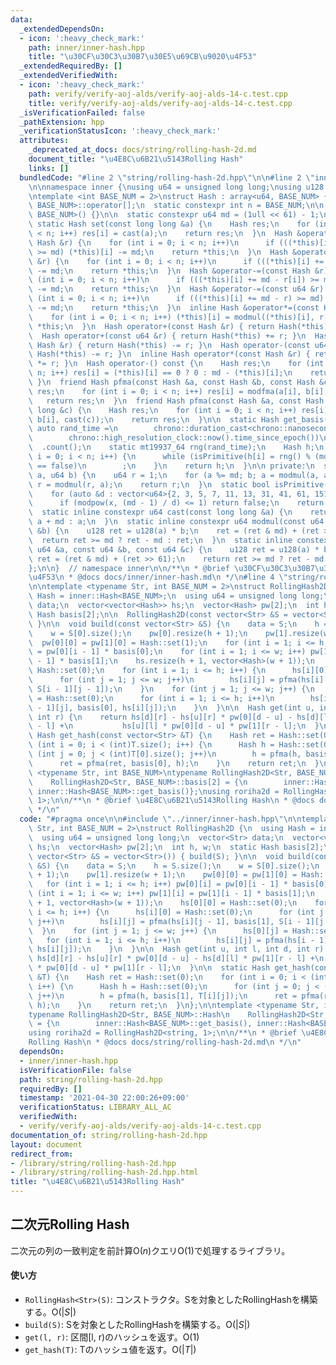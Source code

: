 ```yaml
---
data:
  _extendedDependsOn:
  - icon: ':heavy_check_mark:'
    path: inner/inner-hash.hpp
    title: "\u30CF\u30C3\u30B7\u30E5\u69CB\u9020\u4F53"
  _extendedRequiredBy: []
  _extendedVerifiedWith:
  - icon: ':heavy_check_mark:'
    path: verify/verify-aoj-alds/verify-aoj-alds-14-c.test.cpp
    title: verify/verify-aoj-alds/verify-aoj-alds-14-c.test.cpp
  _isVerificationFailed: false
  _pathExtension: hpp
  _verificationStatusIcon: ':heavy_check_mark:'
  attributes:
    _deprecated_at_docs: docs/string/rolling-hash-2d.md
    document_title: "\u4E8C\u6B21\u5143Rolling Hash"
    links: []
  bundledCode: "#line 2 \"string/rolling-hash-2d.hpp\"\n\n#line 2 \"inner/inner-hash.hpp\"\
    \n\nnamespace inner {\nusing u64 = unsigned long long;\nusing u128 = __uint128_t;\n\
    \ntemplate <int BASE_NUM = 2>\nstruct Hash : array<u64, BASE_NUM> {\n  using array<u64,\
    \ BASE_NUM>::operator[];\n  static constexpr int n = BASE_NUM;\n\n  Hash() : array<u64,\
    \ BASE_NUM>() {}\n\n  static constexpr u64 md = (1ull << 61) - 1;\n\n  constexpr\
    \ static Hash set(const long long &a) {\n    Hash res;\n    for (int i = 0; i\
    \ < n; i++) res[i] = cast(a);\n    return res;\n  }\n  Hash &operator+=(const\
    \ Hash &r) {\n    for (int i = 0; i < n; i++)\n      if (((*this)[i] += r[i])\
    \ >= md) (*this)[i] -= md;\n    return *this;\n  }\n  Hash &operator+=(const u64\
    \ &r) {\n    for (int i = 0; i < n; i++)\n      if (((*this)[i] += r) >= md) (*this)[i]\
    \ -= md;\n    return *this;\n  }\n  Hash &operator-=(const Hash &r) {\n    for\
    \ (int i = 0; i < n; i++)\n      if (((*this)[i] += md - r[i]) >= md) (*this)[i]\
    \ -= md;\n    return *this;\n  }\n  Hash &operator-=(const u64 &r) {\n    for\
    \ (int i = 0; i < n; i++)\n      if (((*this)[i] += md - r) >= md) (*this)[i]\
    \ -= md;\n    return *this;\n  }\n  inline Hash &operator*=(const Hash &r) {\n\
    \    for (int i = 0; i < n; i++) (*this)[i] = modmul((*this)[i], r[i]);\n    return\
    \ *this;\n  }\n  Hash operator+(const Hash &r) { return Hash(*this) += r; }\n\
    \  Hash operator+(const u64 &r) { return Hash(*this) += r; }\n  Hash operator-(const\
    \ Hash &r) { return Hash(*this) -= r; }\n  Hash operator-(const u64 &r) { return\
    \ Hash(*this) -= r; }\n  inline Hash operator*(const Hash &r) { return Hash(*this)\
    \ *= r; }\n  Hash operator-() const {\n    Hash res;\n    for (int i = 0; i <\
    \ n; i++) res[i] = (*this)[i] == 0 ? 0 : md - (*this)[i];\n    return res;\n \
    \ }\n  friend Hash pfma(const Hash &a, const Hash &b, const Hash &c) {\n    Hash\
    \ res;\n    for (int i = 0; i < n; i++) res[i] = modfma(a[i], b[i], c[i]);\n \
    \   return res;\n  }\n  friend Hash pfma(const Hash &a, const Hash &b, const long\
    \ long &c) {\n    Hash res;\n    for (int i = 0; i < n; i++) res[i] = modfma(a[i],\
    \ b[i], cast(c));\n    return res;\n  }\n\n  static Hash get_basis() {\n    static\
    \ auto rand_time =\n        chrono::duration_cast<chrono::nanoseconds>(\n    \
    \        chrono::high_resolution_clock::now().time_since_epoch())\n          \
    \  .count();\n    static mt19937_64 rng(rand_time);\n    Hash h;\n    for (int\
    \ i = 0; i < n; i++) {\n      while (isPrimitive(h[i] = rng() % (md - 1) + 1)\
    \ == false)\n        ;\n    }\n    return h;\n  }\n\n private:\n  static u64 modpow(u64\
    \ a, u64 b) {\n    u64 r = 1;\n    for (a %= md; b; a = modmul(a, a), b >>= 1)\
    \ r = modmul(r, a);\n    return r;\n  }\n  static bool isPrimitive(u64 x) {\n\
    \    for (auto &d : vector<u64>{2, 3, 5, 7, 11, 13, 31, 41, 61, 151, 331, 1321})\n\
    \      if (modpow(x, (md - 1) / d) <= 1) return false;\n    return true;\n  }\n\
    \  static inline constexpr u64 cast(const long long &a) {\n    return a < 0 ?\
    \ a + md : a;\n  }\n  static inline constexpr u64 modmul(const u64 &a, const u64\
    \ &b) {\n    u128 ret = u128(a) * b;\n    ret = (ret & md) + (ret >> 61);\n  \
    \  return ret >= md ? ret - md : ret;\n  }\n  static inline constexpr u64 modfma(const\
    \ u64 &a, const u64 &b, const u64 &c) {\n    u128 ret = u128(a) * b + c;\n   \
    \ ret = (ret & md) + (ret >> 61);\n    return ret >= md ? ret - md : ret;\n  }\n\
    };\n\n}  // namespace inner\n\n/**\n * @brief \u30CF\u30C3\u30B7\u30E5\u69CB\u9020\
    \u4F53\n * @docs docs/inner/inner-hash.md\n */\n#line 4 \"string/rolling-hash-2d.hpp\"\
    \n\ntemplate <typename Str, int BASE_NUM = 2>\nstruct RollingHash2D {\n  using\
    \ Hash = inner::Hash<BASE_NUM>;\n  using u64 = unsigned long long;\n  vector<Str>\
    \ data;\n  vector<vector<Hash>> hs;\n  vector<Hash> pw[2];\n  int h, w;\n  static\
    \ Hash basis[2];\n\n  RollingHash2D(const vector<Str> &S = vector<Str>()) { build(S);\
    \ }\n\n  void build(const vector<Str> &S) {\n    data = S;\n    h = S.size();\n\
    \    w = S[0].size();\n    pw[0].resize(h + 1);\n    pw[1].resize(w + 1);\n  \
    \  pw[0][0] = pw[1][0] = Hash::set(1);\n    for (int i = 1; i <= h; i++) pw[0][i]\
    \ = pw[0][i - 1] * basis[0];\n    for (int i = 1; i <= w; i++) pw[1][i] = pw[1][i\
    \ - 1] * basis[1];\n    hs.resize(h + 1, vector<Hash>(w + 1));\n    hs[0][0] =\
    \ Hash::set(0);\n    for (int i = 1; i <= h; i++) {\n      hs[i][0] = Hash::set(0);\n\
    \      for (int j = 1; j <= w; j++)\n        hs[i][j] = pfma(hs[i][j - 1], basis[1],\
    \ S[i - 1][j - 1]);\n    }\n    for (int j = 1; j <= w; j++) {\n      hs[0][j]\
    \ = Hash::set(0);\n      for (int i = 1; i <= h; i++)\n        hs[i][j] = pfma(hs[i\
    \ - 1][j], basis[0], hs[i][j]);\n    }\n  }\n\n  Hash get(int u, int l, int d,\
    \ int r) {\n    return hs[d][r] - hs[u][r] * pw[0][d - u] - hs[d][l] * pw[1][r\
    \ - l] +\n           hs[u][l] * pw[0][d - u] * pw[1][r - l];\n  }\n\n  static\
    \ Hash get_hash(const vector<Str> &T) {\n    Hash ret = Hash::set(0);\n    for\
    \ (int i = 0; i < (int)T.size(); i++) {\n      Hash h = Hash::set(0);\n      for\
    \ (int j = 0; j < (int)T[0].size(); j++)\n        h = pfma(h, basis[1], T[i][j]);\n\
    \      ret = pfma(ret, basis[0], h);\n    }\n    return ret;\n  }\n};\n\ntemplate\
    \ <typename Str, int BASE_NUM>\ntypename RollingHash2D<Str, BASE_NUM>::Hash\n\
    \    RollingHash2D<Str, BASE_NUM>::basis[2] = {\n        inner::Hash<BASE_NUM>::get_basis(),\
    \ inner::Hash<BASE_NUM>::get_basis()};\nusing roriha2d = RollingHash2D<string,\
    \ 1>;\n\n/**\n * @brief \u4E8C\u6B21\u5143Rolling Hash\n * @docs docs/string/rolling-hash-2d.md\n\
    \ */\n"
  code: "#pragma once\n\n#include \"../inner/inner-hash.hpp\"\n\ntemplate <typename\
    \ Str, int BASE_NUM = 2>\nstruct RollingHash2D {\n  using Hash = inner::Hash<BASE_NUM>;\n\
    \  using u64 = unsigned long long;\n  vector<Str> data;\n  vector<vector<Hash>>\
    \ hs;\n  vector<Hash> pw[2];\n  int h, w;\n  static Hash basis[2];\n\n  RollingHash2D(const\
    \ vector<Str> &S = vector<Str>()) { build(S); }\n\n  void build(const vector<Str>\
    \ &S) {\n    data = S;\n    h = S.size();\n    w = S[0].size();\n    pw[0].resize(h\
    \ + 1);\n    pw[1].resize(w + 1);\n    pw[0][0] = pw[1][0] = Hash::set(1);\n \
    \   for (int i = 1; i <= h; i++) pw[0][i] = pw[0][i - 1] * basis[0];\n    for\
    \ (int i = 1; i <= w; i++) pw[1][i] = pw[1][i - 1] * basis[1];\n    hs.resize(h\
    \ + 1, vector<Hash>(w + 1));\n    hs[0][0] = Hash::set(0);\n    for (int i = 1;\
    \ i <= h; i++) {\n      hs[i][0] = Hash::set(0);\n      for (int j = 1; j <= w;\
    \ j++)\n        hs[i][j] = pfma(hs[i][j - 1], basis[1], S[i - 1][j - 1]);\n  \
    \  }\n    for (int j = 1; j <= w; j++) {\n      hs[0][j] = Hash::set(0);\n   \
    \   for (int i = 1; i <= h; i++)\n        hs[i][j] = pfma(hs[i - 1][j], basis[0],\
    \ hs[i][j]);\n    }\n  }\n\n  Hash get(int u, int l, int d, int r) {\n    return\
    \ hs[d][r] - hs[u][r] * pw[0][d - u] - hs[d][l] * pw[1][r - l] +\n           hs[u][l]\
    \ * pw[0][d - u] * pw[1][r - l];\n  }\n\n  static Hash get_hash(const vector<Str>\
    \ &T) {\n    Hash ret = Hash::set(0);\n    for (int i = 0; i < (int)T.size();\
    \ i++) {\n      Hash h = Hash::set(0);\n      for (int j = 0; j < (int)T[0].size();\
    \ j++)\n        h = pfma(h, basis[1], T[i][j]);\n      ret = pfma(ret, basis[0],\
    \ h);\n    }\n    return ret;\n  }\n};\n\ntemplate <typename Str, int BASE_NUM>\n\
    typename RollingHash2D<Str, BASE_NUM>::Hash\n    RollingHash2D<Str, BASE_NUM>::basis[2]\
    \ = {\n        inner::Hash<BASE_NUM>::get_basis(), inner::Hash<BASE_NUM>::get_basis()};\n\
    using roriha2d = RollingHash2D<string, 1>;\n\n/**\n * @brief \u4E8C\u6B21\u5143\
    Rolling Hash\n * @docs docs/string/rolling-hash-2d.md\n */\n"
  dependsOn:
  - inner/inner-hash.hpp
  isVerificationFile: false
  path: string/rolling-hash-2d.hpp
  requiredBy: []
  timestamp: '2021-04-30 22:00:26+09:00'
  verificationStatus: LIBRARY_ALL_AC
  verifiedWith:
  - verify/verify-aoj-alds/verify-aoj-alds-14-c.test.cpp
documentation_of: string/rolling-hash-2d.hpp
layout: document
redirect_from:
- /library/string/rolling-hash-2d.hpp
- /library/string/rolling-hash-2d.hpp.html
title: "\u4E8C\u6B21\u5143Rolling Hash"
---
```

## 二次元Rolling Hash

二次元の列の一致判定を前計算$\mathrm{O}(n)$クエリ$\mathrm{O}(1)$で処理するライブラリ。

#### 使い方

- `RollingHash<Str>(S)`: コンストラクタ。Sを対象としたRollingHashを構築する。$\mathrm{O}(\lvert S\lvert)$
- `build(S)`: Sを対象としたRollingHashを構築する。$\mathrm{O}(\lvert S\lvert)$
- `get(l, r)`: 区間[l, r)のハッシュを返す。$\mathrm{O}(1)$
- `get_hash(T)`: Tのハッシュ値を返す。$\mathrm{O}(\lvert T\lvert)$
